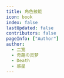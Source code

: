 ```yaml
---
title: 角色技能
icon: book
index: false
lastUpdated: false
contributors: false
pageInfo: ["Author"]
author:
  - 二宽
  - 奇葩の灵梦
  - Death
  - 惑星
---
```


<Catalog></Catalog>
